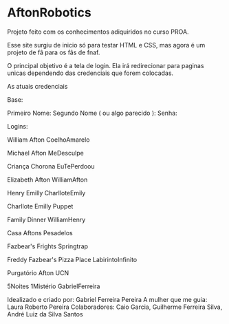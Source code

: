 # AftonRobotics

Projeto feito com os conhecimentos adiquiridos no curso PROA.

Esse site surgiu de inicio só para testar HTML e CSS, mas agora é um projeto de fâ para os fãs de fnaf.

O principal objetivo é a tela de login. Ela irá redirecionar para paginas unicas dependendo das credenciais que forem colocadas.

As atuais credenciais

Base:

Primeiro Nome:
Segundo Nome ( ou algo parecido ):
Senha:

Logins:

William
Afton
CoelhoAmarelo

Michael
Afton
MeDesculpe

Criança
Chorona
EuTePerdoou

Elizabeth
Afton
WilliamAfton

Henry
Emilly
CharlloteEmily

Charllote
Emilly
Puppet

Family
Dinner
WilliamHenry

Casa
Aftons
Pesadelos

Fazbear's
Frights
Springtrap

Freddy Fazbear's
Pizza Place
LabirintoInfinito

Purgatório
Afton
UCN

5Noites
1Mistério
GabrielFerreira


Idealizado e criado por: Gabriel Ferreira Pereira
A mulher que me guia: Laura Roberto Pereira
Colaboradores: Caio Garcia, Guilherme Ferreira Silva, André Luiz da Silva Santos
